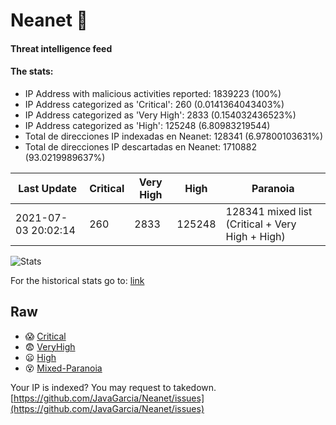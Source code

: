 # Neanet :hocho:
#### Threat intelligence feed
#### The stats:

- IP Address with malicious activities reported: 1839223 (100%)
- IP Address categorized as 'Critical':  260 (0.0141364043403%)
- IP Address categorized as 'Very High':  2833 (0.154032436523%)
- IP Address categorized as 'High':  125248 (6.80983219544)
- Total de direcciones IP indexadas en Neanet:  128341 (6.97800103631%)
- Total de direcciones IP descartadas en Neanet:  1710882 (93.0219989637%)

| Last Update | Critical | Very High | High | Paranoia |
| --- | --- | --- | --- | --- |
| 2021-07-03 20:02:14 | 260 | 2833 | 125248 | 128341 mixed list (Critical + Very High + High)|

![Stats](https://docs.google.com/spreadsheets/d/e/2PACX-1vSnaNMIXVabIpDJjufMlzH7poXnshF3mgd8Is1g9ytUEzVsP5my4Trn8f-xkoLLQ38xpL3HtmUexLo6/pubchart?oid=501124687&format=image)

For the historical stats go to: [link](/stats.csv)
## Raw
- :scream: [Critical](https://raw.githubusercontent.com/JavaGarcia/Neanet/master/blacklists/neanet_critical.txt)
- :fearful: [VeryHigh](https://raw.githubusercontent.com/JavaGarcia/Neanet/master/blacklists/neanet_veryHigh.txtt)
- :frowning: [High](https://raw.githubusercontent.com/JavaGarcia/Neanet/master/blacklists/neanet_high.txt)
- :dizzy_face: [Mixed-Paranoia](https://raw.githubusercontent.com/JavaGarcia/Neanet/master/blacklists/neanet_all.txt)


Your IP is indexed? You may request to takedown. [https://github.com/JavaGarcia/Neanet/issues](https://github.com/JavaGarcia/Neanet/issues)














































































































































































































































































































































































































































































































































































































































































































































































































































































































































































































































































































































































































































































































































































































































































































































































































































































































































































































































































































































































































































































































































































































































































































































































































































































































































































































































































































































































































































































































































































































































































































































































































































































































































































































































































































































































































































































































































































































































































































































































































































































































































































































































































































































































































































































































































































































































































































































































































































































































































































































































































































































































































































































































































































































































































































































































































































































































































































































































































































































































































































































































































































































































































































































































































































































































































































































































































































































































































































































































































































































































































































































































































































































































































































































































































































































































